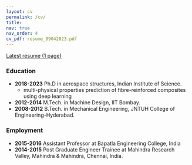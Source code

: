 ```yaml
---
layout: cv
permalink: /cv/
title: 
nav: true
nav_order: 4
cv_pdf: resume_09042023.pdf
---
```


[Latest resume (1 page)](/assets/pdf/resume_09042023.pdf)


### **Education**


* **2018-2023** Ph.D in aerospace structures, Indian Institute of Science.
  * multi-physical properties prediction of fibre-reinforced composites using deep learning
* **2012-2014** M.Tech. in Machine Design, IIT Bombay.
* **2008-2012** B.Tech. in Mechanical Engineering, JNTUH College of Engineering-Hyderabad.


### **Employment**


* **2015-2016** Assistant Professor at Bapatla Engineering College, India
* **2014-2015** Post Graduate Engineer Trainee at Mahindra Research Valley, Mahindra & Mahindra, Chennai, India.

<!-- 
### **Publications**


1. (Under Review) **Rajesh Nakka**, Dineshkumar Harursampath, and Sathiskumar A. Ponnusami. “A generalised deep learning-based surrogate model for homogenisation utilising material property encoding and physics-based bounds”. In: Scientific Reports (Apr. 2023).
1. (Under Review) **Rajesh Nakka**, A. Phanendra Kumar, Dineshkumar Harursampath and Sathiskumar A. Ponnusami. “Influence of fibre cross-section profile on the multi-physical properties of uni-directional composites”. In: Composite Structures (Apr. 2023)
1. **Rajesh Nakka** and Dineshkumar Harursampath and Mehtab Pathan and Sathiskumar A. Ponnusami. “A computationally efficient approach for generating RVEs of various inclusion/fibre shapes”. In: Composite Structures 291 (July 2022), p. 115560. [doi:10.1016/j.compstruct.2022.115560](https://doi.org/10.1016/j.compstruct.2022.115560). -->
